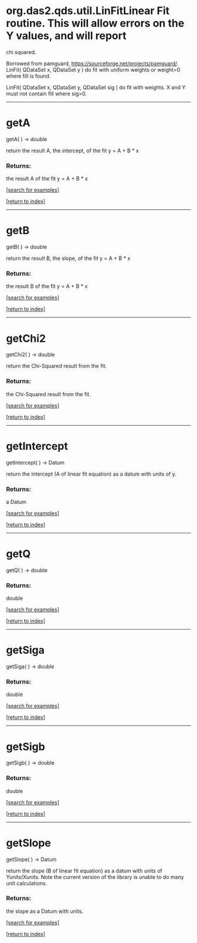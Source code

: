 # org.das2.qds.util.LinFitLinear Fit routine. This will allow errors on the Y values, and will report
 chi squared.

 Borrowed from pamguard, https://sourceforge.net/projects/pamguard/.
LinFit( QDataSet x, QDataSet y )
do fit with uniform weights or weight=0 where fill is found.

LinFit( QDataSet x, QDataSet y, QDataSet sig )
do fit with weights. X and Y must not contain fill where sig&gt;0.

***
<a name="getA"></a>
# getA
getA(  ) &rarr; double

return the result A, the intercept, of the fit y = A + B * x

### Returns:
the result A of the fit y = A + B * x

<a href="https://github.com/autoplot/dev/search?q=getA&unscoped_q=getA">[search for examples]</a>

<a href="https://github.com/autoplot/documentation/blob/master/javadoc/index-all.md">[return to index]</a>

***
<a name="getB"></a>
# getB
getB(  ) &rarr; double

return the result B, the slope, of the fit y = A + B * x

### Returns:
the result B of the fit y = A + B * x

<a href="https://github.com/autoplot/dev/search?q=getB&unscoped_q=getB">[search for examples]</a>

<a href="https://github.com/autoplot/documentation/blob/master/javadoc/index-all.md">[return to index]</a>

***
<a name="getChi2"></a>
# getChi2
getChi2(  ) &rarr; double

return the Chi-Squared result from the fit.

### Returns:
the Chi-Squared result from the fit.

<a href="https://github.com/autoplot/dev/search?q=getChi2&unscoped_q=getChi2">[search for examples]</a>

<a href="https://github.com/autoplot/documentation/blob/master/javadoc/index-all.md">[return to index]</a>

***
<a name="getIntercept"></a>
# getIntercept
getIntercept(  ) &rarr; Datum

return the intercept (A of linear fit equation) as a datum with units of y.

### Returns:
a Datum


<a href="https://github.com/autoplot/dev/search?q=getIntercept&unscoped_q=getIntercept">[search for examples]</a>

<a href="https://github.com/autoplot/documentation/blob/master/javadoc/index-all.md">[return to index]</a>

***
<a name="getQ"></a>
# getQ
getQ(  ) &rarr; double



### Returns:
double


<a href="https://github.com/autoplot/dev/search?q=getQ&unscoped_q=getQ">[search for examples]</a>

<a href="https://github.com/autoplot/documentation/blob/master/javadoc/index-all.md">[return to index]</a>

***
<a name="getSiga"></a>
# getSiga
getSiga(  ) &rarr; double



### Returns:
double


<a href="https://github.com/autoplot/dev/search?q=getSiga&unscoped_q=getSiga">[search for examples]</a>

<a href="https://github.com/autoplot/documentation/blob/master/javadoc/index-all.md">[return to index]</a>

***
<a name="getSigb"></a>
# getSigb
getSigb(  ) &rarr; double



### Returns:
double


<a href="https://github.com/autoplot/dev/search?q=getSigb&unscoped_q=getSigb">[search for examples]</a>

<a href="https://github.com/autoplot/documentation/blob/master/javadoc/index-all.md">[return to index]</a>

***
<a name="getSlope"></a>
# getSlope
getSlope(  ) &rarr; Datum

return the slope (B of linear fit equation) as a datum with units of Yunits/Xunits. Note the current
 version of the library is unable to do many unit calculations.

### Returns:
the slope as a Datum with units.

<a href="https://github.com/autoplot/dev/search?q=getSlope&unscoped_q=getSlope">[search for examples]</a>

<a href="https://github.com/autoplot/documentation/blob/master/javadoc/index-all.md">[return to index]</a>

